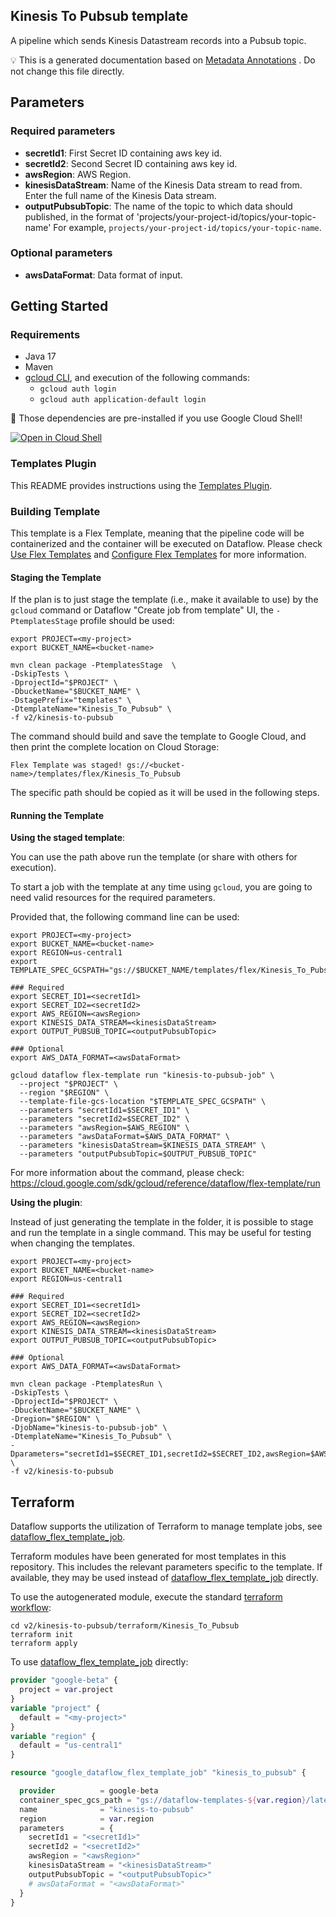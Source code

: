 
Kinesis To Pubsub template
---
A pipeline which sends Kinesis Datastream records into a Pubsub topic.



:bulb: This is a generated documentation based
on [Metadata Annotations](https://github.com/GoogleCloudPlatform/DataflowTemplates/blob/main/contributor-docs/code-contributions.md#metadata-annotations)
. Do not change this file directly.

## Parameters

### Required parameters

* **secretId1**: First Secret ID containing aws key id.
* **secretId2**: Second Secret ID containing aws key id.
* **awsRegion**: AWS Region.
* **kinesisDataStream**: Name of the Kinesis Data stream to read from. Enter the full name of the Kinesis Data stream.
* **outputPubsubTopic**: The name of the topic to which data should published, in the format of 'projects/your-project-id/topics/your-topic-name' For example, `projects/your-project-id/topics/your-topic-name`.

### Optional parameters

* **awsDataFormat**: Data format of input.



## Getting Started

### Requirements

* Java 17
* Maven
* [gcloud CLI](https://cloud.google.com/sdk/gcloud), and execution of the
  following commands:
  * `gcloud auth login`
  * `gcloud auth application-default login`

:star2: Those dependencies are pre-installed if you use Google Cloud Shell!

[![Open in Cloud Shell](http://gstatic.com/cloudssh/images/open-btn.svg)](https://console.cloud.google.com/cloudshell/editor?cloudshell_git_repo=https%3A%2F%2Fgithub.com%2FGoogleCloudPlatform%2FDataflowTemplates.git&cloudshell_open_in_editor=v2/kinesis-to-pubsub/src/main/java/com/google/cloud/teleport/v2/templates/KinesisToPubsub.java)

### Templates Plugin

This README provides instructions using
the [Templates Plugin](https://github.com/GoogleCloudPlatform/DataflowTemplates#templates-plugin).

### Building Template

This template is a Flex Template, meaning that the pipeline code will be
containerized and the container will be executed on Dataflow. Please
check [Use Flex Templates](https://cloud.google.com/dataflow/docs/guides/templates/using-flex-templates)
and [Configure Flex Templates](https://cloud.google.com/dataflow/docs/guides/templates/configuring-flex-templates)
for more information.

#### Staging the Template

If the plan is to just stage the template (i.e., make it available to use) by
the `gcloud` command or Dataflow "Create job from template" UI,
the `-PtemplatesStage` profile should be used:

```shell
export PROJECT=<my-project>
export BUCKET_NAME=<bucket-name>

mvn clean package -PtemplatesStage  \
-DskipTests \
-DprojectId="$PROJECT" \
-DbucketName="$BUCKET_NAME" \
-DstagePrefix="templates" \
-DtemplateName="Kinesis_To_Pubsub" \
-f v2/kinesis-to-pubsub
```


The command should build and save the template to Google Cloud, and then print
the complete location on Cloud Storage:

```
Flex Template was staged! gs://<bucket-name>/templates/flex/Kinesis_To_Pubsub
```

The specific path should be copied as it will be used in the following steps.

#### Running the Template

**Using the staged template**:

You can use the path above run the template (or share with others for execution).

To start a job with the template at any time using `gcloud`, you are going to
need valid resources for the required parameters.

Provided that, the following command line can be used:

```shell
export PROJECT=<my-project>
export BUCKET_NAME=<bucket-name>
export REGION=us-central1
export TEMPLATE_SPEC_GCSPATH="gs://$BUCKET_NAME/templates/flex/Kinesis_To_Pubsub"

### Required
export SECRET_ID1=<secretId1>
export SECRET_ID2=<secretId2>
export AWS_REGION=<awsRegion>
export KINESIS_DATA_STREAM=<kinesisDataStream>
export OUTPUT_PUBSUB_TOPIC=<outputPubsubTopic>

### Optional
export AWS_DATA_FORMAT=<awsDataFormat>

gcloud dataflow flex-template run "kinesis-to-pubsub-job" \
  --project "$PROJECT" \
  --region "$REGION" \
  --template-file-gcs-location "$TEMPLATE_SPEC_GCSPATH" \
  --parameters "secretId1=$SECRET_ID1" \
  --parameters "secretId2=$SECRET_ID2" \
  --parameters "awsRegion=$AWS_REGION" \
  --parameters "awsDataFormat=$AWS_DATA_FORMAT" \
  --parameters "kinesisDataStream=$KINESIS_DATA_STREAM" \
  --parameters "outputPubsubTopic=$OUTPUT_PUBSUB_TOPIC"
```

For more information about the command, please check:
https://cloud.google.com/sdk/gcloud/reference/dataflow/flex-template/run


**Using the plugin**:

Instead of just generating the template in the folder, it is possible to stage
and run the template in a single command. This may be useful for testing when
changing the templates.

```shell
export PROJECT=<my-project>
export BUCKET_NAME=<bucket-name>
export REGION=us-central1

### Required
export SECRET_ID1=<secretId1>
export SECRET_ID2=<secretId2>
export AWS_REGION=<awsRegion>
export KINESIS_DATA_STREAM=<kinesisDataStream>
export OUTPUT_PUBSUB_TOPIC=<outputPubsubTopic>

### Optional
export AWS_DATA_FORMAT=<awsDataFormat>

mvn clean package -PtemplatesRun \
-DskipTests \
-DprojectId="$PROJECT" \
-DbucketName="$BUCKET_NAME" \
-Dregion="$REGION" \
-DjobName="kinesis-to-pubsub-job" \
-DtemplateName="Kinesis_To_Pubsub" \
-Dparameters="secretId1=$SECRET_ID1,secretId2=$SECRET_ID2,awsRegion=$AWS_REGION,awsDataFormat=$AWS_DATA_FORMAT,kinesisDataStream=$KINESIS_DATA_STREAM,outputPubsubTopic=$OUTPUT_PUBSUB_TOPIC" \
-f v2/kinesis-to-pubsub
```

## Terraform

Dataflow supports the utilization of Terraform to manage template jobs,
see [dataflow_flex_template_job](https://registry.terraform.io/providers/hashicorp/google/latest/docs/resources/dataflow_flex_template_job).

Terraform modules have been generated for most templates in this repository. This includes the relevant parameters
specific to the template. If available, they may be used instead of
[dataflow_flex_template_job](https://registry.terraform.io/providers/hashicorp/google/latest/docs/resources/dataflow_flex_template_job)
directly.

To use the autogenerated module, execute the standard
[terraform workflow](https://developer.hashicorp.com/terraform/intro/core-workflow):

```shell
cd v2/kinesis-to-pubsub/terraform/Kinesis_To_Pubsub
terraform init
terraform apply
```

To use
[dataflow_flex_template_job](https://registry.terraform.io/providers/hashicorp/google/latest/docs/resources/dataflow_flex_template_job)
directly:

```terraform
provider "google-beta" {
  project = var.project
}
variable "project" {
  default = "<my-project>"
}
variable "region" {
  default = "us-central1"
}

resource "google_dataflow_flex_template_job" "kinesis_to_pubsub" {

  provider          = google-beta
  container_spec_gcs_path = "gs://dataflow-templates-${var.region}/latest/flex/Kinesis_To_Pubsub"
  name              = "kinesis-to-pubsub"
  region            = var.region
  parameters        = {
    secretId1 = "<secretId1>"
    secretId2 = "<secretId2>"
    awsRegion = "<awsRegion>"
    kinesisDataStream = "<kinesisDataStream>"
    outputPubsubTopic = "<outputPubsubTopic>"
    # awsDataFormat = "<awsDataFormat>"
  }
}
```
